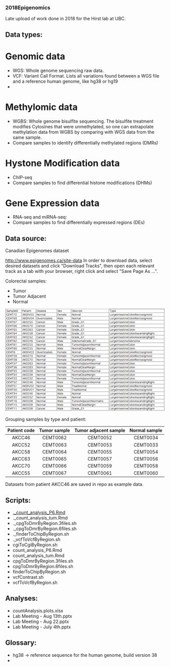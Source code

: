 ### 2018Epigenomics
Late upload of work done in 2018 for the Hirst lab at UBC.

## Data types:
# Genomic data
- WGS: Whole genome sequencing raw data.
- VCF: Variant Call Format. Lists all variations found between a WGS file and a reference human genome, like hg38 or hg19
- 

# Methylomic data 
- WGBS: Whole genome bisulfite sequencing. The bisulfite treatment modifies Cytosines that were unmethylated, so one can extrapolate methylation data from WGBS by comparing with WGS data from the same sample.
- Compare samples to identify differentially methylated regions (DMRs)

# Hystone Modification data
- ChIP-seq 
- Compare samples to find differential histone modifications (DHMs)


# Gene Expression data
- RNA-seq and miRNA-seq: 
- Compare samples to find differentially expressed regions (DEs)


## Data source:
Canadian Epigenomes dataset

http://www.epigenomes.ca/site-data
In order to download data, select desired datasets and click "Download Tracks", then open each relevant track as a tab with your browser, right click and select "Save Page As ...".

Colorectal samples:
- Tumor
- Tumor Adjacent
- Normal

![image](https://github.com/GiulioSP/2018Epigenomics/blob/main/new_files/data_breakdown.png)

Grouping samples by type and patient:

| Patient code | Tumor sample | Tumor adjacent sample | Normal sample |
| :----: | :----: | :----: | :----: |
| AKCC46 | CEMT0062 | CEMT0052 | CEMT0034 | 
| AKCC52 | CEMT0063 | CEMT0053 | CEMT0033 | 
| AKCC58 | CEMT0064 | CEMT0055 | CEMT0054 | 
| AKCC63 | CEMT0065 | CEMT0057 | CEMT0056 | 
| AKCC70 | CEMT0066 | CEMT0059 | CEMT0058 | 
| AKCC55 | CEMT0067 | CEMT0061 | CEMT0060 | 

Datasets from patient AKCC46 are saved in repo as example data.

## Scripts:
- [._count_analysis_P6.Rmd](https://github.com/GiulioSP/2018Epigenomics/._count_analysis_P6.Rmd)
- ._count_analysis_tum.Rmd
- ._cpgToDmrByRegion.3files.sh
- ._cpgToDmrByRegion.6files.sh
- ._finderToChipByRegion.sh
- ._vcfToVcfByRegion.sh
- cgiToCgiByRegion.sh
- count_analysis_P6.Rmd
- count_analysis_tum.Rmd
- cpgToDmrByRegion.3files.sh
- cpgToDmrByRegion.6files.sh
- finderToChipByRegion.sh
- vcfContrast.sh
- vcfToVcfByRegion.sh

## Analyses:
- countAnalysis.plots.xlsx 
- Lab Meeting - Aug 13th.pptx
- Lab Meeting - Aug 22.pptx
- Lab Meeting - July 4th.pptx


## Glossary:
- hg38 -> reference sequence for the human genome, build version 38
- 
